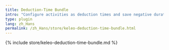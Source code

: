 ```yaml
---
title: Deduction-Time Bundle
intro: "Configure activities as deduction times and save negative durations"
type: plugin
lang: zh_Hans
permalink: /zh_Hans/store/keleo-deduction-time-bundle.html
---
```


{% include store/keleo-deduction-time-bundle.md %}
